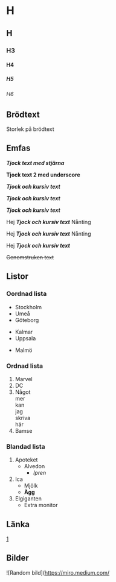 # H

## H

### H3

#### H4

##### H5

###### H6

## Brödtext

Storlek på brödtext

## Emfas

_**Tjock text med stjärna**_

__Tjock text 2 med underscore__

_**Tjock och kursiv text**_

__*Tjock och kursiv text*__  

*__Tjock och kursiv text__*


Hej **_Tjock och kursiv text_** Nånting

Hej __*Tjock och kursiv text*__ Nånting

Hej *__Tjock och kursiv text__*

~~Genomstruken text~~

## Listor


### Oordnad lista

- Stockholm
- Umeå
- Göteborg

+ Kalmar
+ Uppsala

* Malmö

### Ordnad lista

1. Marvel
2. DC
3. Något  
   mer  
   kan  
   jag  
   skriva  
   här
4. Bamse

### Blandad lista

1. Apoteket
   - Alvedon
      - *Ipren*
2. Ica
   - Mjölk
   - __Ägg__
3. Elgiganten
   - Extra monitor

## Länka

[1](https://www.google.com/)

## Bilder

![Random bild](https://miro.medium.com/


